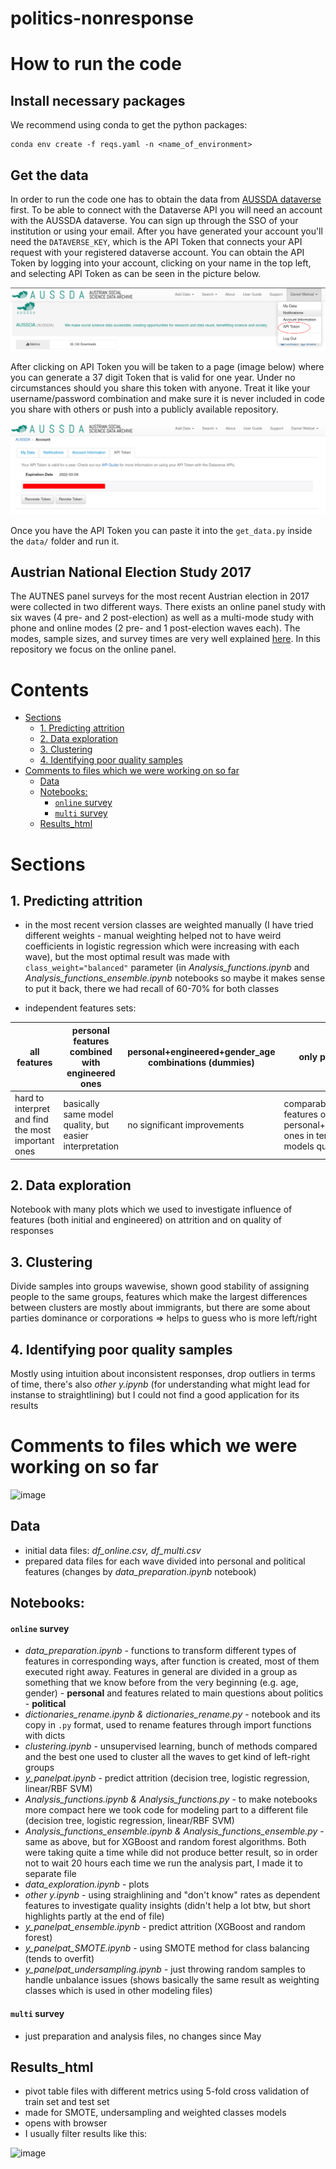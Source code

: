 # politics-nonresponse


# How to run the code

## Install necessary packages

We recommend using conda to get the python packages:
```
conda env create -f reqs.yaml -n <name_of_environment>
```


## Get the data
In order to run the code one has to obtain the data from [AUSSDA dataverse](https://data.aussda.at/) first.
To be able to connect with the Dataverse API you will need an account with the AUSSDA dataverse. You can sign up through the SSO of your institution or using your email. After you have generated your account you'll need the `DATAVERSE_KEY`, which is the API Token that connects your API request with your registered dataverse account. You can obtain the API Token by logging into your account, clicking on your name in the top left, and selecting API Token as can be seen in the picture below.

![Finding API Token](README_utils/api1.png)

After clicking on API Token you will be taken to a page (image below) where you can generate a 37 digit Token that is valid for one year. Under no circumstances should you share this token with anyone. Treat it like your username/password combination and make sure it is never included in code you share with others or push into a publicly available repository.

![Generating API Token](README_utils/api2.png)

Once you have the API Token you can paste it into the `get_data.py` inside the `data/` folder and run it.



## Austrian National Election Study 2017

The AUTNES panel surveys for the most recent Austrian election in 2017 were collected in two different ways. There exists an online panel study with six waves (4 pre- and 2 post-election) as well as a multi-mode study with phone and online modes (2 pre- and 1 post-election waves each). The modes, sample sizes, and survey times are very well explained [here](https://autnes.at/en/autnes-data/general-election-2017/). In this repository we focus on the online panel.


# Contents
- [Sections](#sections)
  * [1. Predicting attrition](#1-predicting-attrition)
  * [2. Data exploration](#2-data-exploration)
  * [3. Clustering](#3-clustering)
  * [4. Identifying poor quality samples](#4-identifying-poor-quality-samples)
- [Comments to files which we were working on so far](#comments-to-files-which-we-were-working-on-so-far)
  * [Data](#data)
  * [Notebooks:](#notebooks)
      - [`online` survey](#-online--survey)
      - [`multi` survey](#-multi--survey)
  * [Results_html](#results-html)

# Sections
## 1. Predicting attrition
- in the most recent version classes are weighted manually (I have tried different weights - manual weighting helped not to have weird coefficients in logistic regression which were increasing with each wave), but the most optimal result was made with `class_weight="balanced"` parameter (in *Analysis_functions.ipynb* and *Analysis_functions_ensemble.ipynb* notebooks so maybe it makes sense to put it back, there we had recall of 60-70% for both classes

- independent features sets:

| all features | personal features combined with engineered ones | personal+engineered+gender_age combinations (dummies) | only personal
| --- | --- | --- | --- |
| hard to interpret and find the most important ones | basically same model quality, but easier interpretation | no significant improvements | comparable with all features or personal+engineered ones in terms of models quality

## 2. Data exploration
Notebook with many plots which we used to investigate influence of features (both initial and engineered) on attrition and on quality of responses 
## 3. Clustering 
Divide samples into groups wavewise, shown good stability of assigning people to the same groups, features which make the largest differences between clusters are mostly about immigrants, but there are some about parties dominance or corporations => helps to guess who is more left/right 
## 4. Identifying poor quality samples 
Mostly using intuition about inconsistent responses, drop outliers in terms of time, there's also *other y.ipynb* (for understanding what might lead for instanse to straightlining) but I could not find a good application for its results


# Comments to files which we were working on so far
![image](https://stfalcon.com/uploads/images/55c8bcff18b94.png)

## Data
- initial data files: *df_online.csv, df_multi.csv*
- prepared data files for each wave divided into personal and political features (changes by *data_preparation.ipynb* notebook)
## Notebooks:

#### `online` survey
- *data_preparation.ipynb* - functions to transform different types of features in corresponding ways, after function is created, most of them executed right away. Features in general are divided in a group as something that we know before from the very beginning (e.g. age, gender) - **personal** and features related to main questions about politics - **political**
- *dictionaries_rename.ipynb & dictionaries_rename.py* - notebook and its copy in `.py` format, used to rename features through import functions with dicts
- *clustering.ipynb* - unsupervised learning, bunch of methods compared and the best one used to cluster all the waves to get kind of left-right groups
- *y_panelpat.ipynb* - predict attrition (decision tree, logistic regression, linear/RBF SVM)
- *Analysis_functions.ipynb & Analysis_functions.py* - to make notebooks more compact here we took code for modeling part to a different file (decision tree, logistic regression, linear/RBF SVM)
- *Analysis_functions_ensemble.ipynb & Analysis_functions_ensemble.py* - same as above, but for XGBoost and random forest algorithms. Both were taking quite a time while did not produce better result, so in order not to wait 20 hours each time we run the analysis part, I made it to separate file
- *data_exploration.ipynb* - plots 
- *other y.ipynb* - using straighlining and "don't know" rates as dependent features to investigate quality insights (didn't help a lot btw, but short highlights partly at the end of file)
- *y_panelpat_ensemble.ipynb* - predict attrition (XGBoost and random forest)
- *y_panelpat_SMOTE.ipynb* - using SMOTE method for class balancing (tends to overfit)
- *y_panelpat_undersampling.ipynb* - just throwing random samples to handle unbalance issues (shows basically the same result as weighting classes which is used in other modeling files) 

#### `multi` survey
- just preparation and analysis files, no changes since May
## Results_html
- pivot table files with different metrics using 5-fold cross validation of train set and test set
- made for SMOTE, undersampling and weighted classes models
- opens with browser
- I usually filter results like this:

![image](https://user-images.githubusercontent.com/63416394/124841121-36f3ca80-df95-11eb-94f0-daf2d6238834.png)
